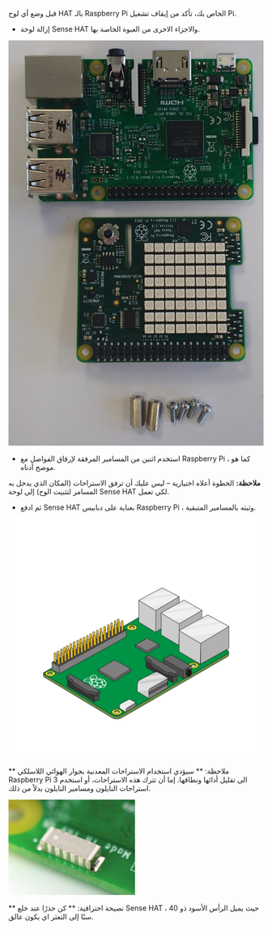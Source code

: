 قبل وضع أي لوح HAT بالـ Raspberry Pi الخاص بك، تأكد من إيقاف تشغيل Pi.

+ إزالة لوحة Sense HAT والاجزاء الاخرى من العبوة الخاصة بها.

![اجزاء Sense HAT](images/sensehat-parts.png)

+ استخدم اثنين من المسامير المرفقة لإرفاق الفواصل مع Raspberry Pi ، كما هو موضح أدناه.

**ملاحظة:** الخطوة أعلاه اختيارية – ليس عليك أن ترفق الاستراحات (المكان الذي يدخل به المسامر لتثبيت الوح) إلى لوحة Sense HAT لكي تعمل.

+ ثم ادفع Sense HAT بعناية على دبابيس Raspberry Pi ، وثبته بالمسامير المتبقية.

![إرفاق لوحة Sense HAT](images/animated_sense_hat.gif)

** ملاحظة: ** سيؤدي استخدام الاستراحات المعدنية بجوار الهوائي اللاسلكي Raspberry Pi 3 الى تقليل أدائها ونطاقها. إما أن تترك هذه الاستراحات، أو استخدم استراحات النايلون ومسامير النايلون بدلاً من ذلك.

![هوائي Raspberry Pi 3 wifi](images/pi3-wifi.png)

** نصيحة احترافية: ** كن حذرًا عند خلع Sense HAT ، حيث يميل الرأس الأسود ذو 40 سنًا إلى التعثر اي يكون عالق.
